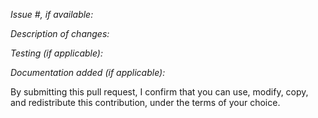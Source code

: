 *Issue #, if available:*

*Description of changes:*

*Testing (if applicable):*

*Documentation added (if applicable):*

By submitting this pull request, I confirm that you can use, modify, copy, and redistribute this contribution, under the terms of your choice.

<!-- If this is a security issue, please do not discuss on GitHub. Please report any suspected or confirmed security issues to AWS Security https://aws.amazon.com/security/vulnerability-reporting/ -->

